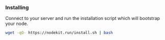 ### Installing

Connect to your server and run the installation script which will bootstrap your node.

```bash
wget -qO- https://nodekit.run/install.sh | bash
```
